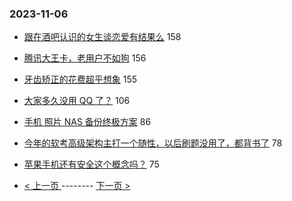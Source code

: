 ### 2023-11-06 
- [跟在酒吧认识的女生谈恋爱有结果么](https://www.v2ex.com/t/989062) 158
- [腾讯大王卡，老用户不如狗](https://www.v2ex.com/t/988953) 156
- [牙齿矫正的花费超乎想象](https://www.v2ex.com/t/988911) 155
- [大家多久没用 QQ 了？](https://www.v2ex.com/t/988914) 106
- [手机 照片 NAS 备份终极方案](https://www.v2ex.com/t/988912) 86
- [今年的软考高级架构主打一个随性，以后刷题没用了，都背书了](https://www.v2ex.com/t/988906) 78
- [苹果手机还有安全这个概念吗？](https://www.v2ex.com/t/989176) 75 

- [ < 上一页 ](https://github.com/able8/v2ex-hot-record/blob/master/2023-11-05.md) -------- [ 下一页 > ](https://github.com/able8/v2ex-hot-record/blob/master/2023-11-07.md)